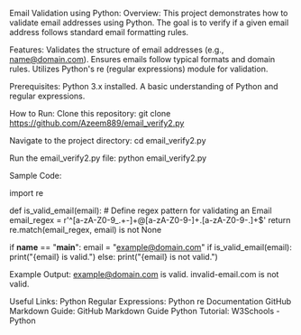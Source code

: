 Email Validation using Python:
Overview:
This project demonstrates how to validate email addresses using Python. The goal is to verify if a given email address follows standard email formatting rules.

Features:
Validates the structure of email addresses (e.g., name@domain.com).
Ensures emails follow typical formats and domain rules.
Utilizes Python's re (regular expressions) module for validation.

Prerequisites:
Python 3.x installed.
A basic understanding of Python and regular expressions.

How to Run:
Clone this repository:
git clone https://github.com/Azeem889/email_verify2.py

Navigate to the project directory:
cd email_verify2.py

Run the email_verify2.py file:
python email_verify2.py

Sample Code:

import re

def is_valid_email(email):
    # Define regex pattern for validating an Email
    email_regex = r'^[a-zA-Z0-9_.+-]+@[a-zA-Z0-9-]+\.[a-zA-Z0-9-.]+$'
    return re.match(email_regex, email) is not None

if __name__ == "__main__":
    email = "example@domain.com"
    if is_valid_email(email):
        print("{email} is valid.")
    else:
        print("{email} is not valid.")

Example Output:
example@domain.com is valid.
invalid-email.com is not valid.

Useful Links:
Python Regular Expressions: Python re Documentation
GitHub Markdown Guide: GitHub Markdown Guide
Python Tutorial: W3Schools - Python

